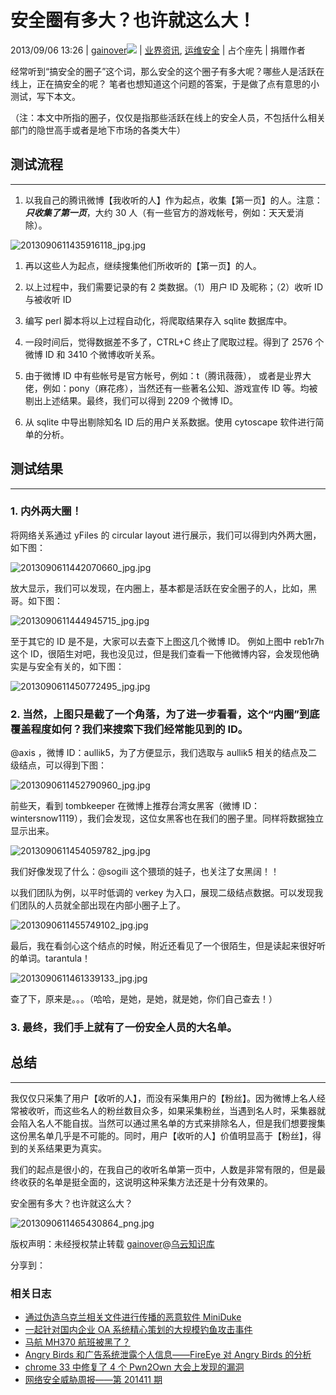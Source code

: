 # 安全圈有多大？也许就这么大！

2013/09/06 13:26 | [gainover](http://drops.wooyun.org/author/gainover "由 gainover 发布")![](img/img1_u56_png.jpg)   | [业界资讯](http://drops.wooyun.org/category/news "查看 业界资讯 中的全部文章"), [运维安全](http://drops.wooyun.org/category/%e8%bf%90%e7%bb%b4%e5%ae%89%e5%85%a8 "查看 运维安全 中的全部文章")  | 占个座先  | 捐赠作者

经常听到“搞安全的圈子”这个词，那么安全的这个圈子有多大呢？哪些人是活跃在线上，正在搞安全的呢？ 笔者也想知道这个问题的答案，于是做了点有意思的小测试，写下本文。

（注：本文中所指的圈子，仅仅是指那些活跃在线上的安全人员，不包括什么相关部门的隐世高手或者是地下市场的各类大牛）

## 测试流程

* * *

1.  以我自己的腾讯微博【我收听的人】作为起点，收集【第一页】的人。注意：***只收集了第一页***，大约 30 人（有一些官方的游戏帐号，例如：天天爱消除）。

![2013090611435916118_jpg.jpg](img/img1_u95_jpg.jpg)

1.  再以这些人为起点，继续搜集他们所收听的【第一页】的人。

2.  以上过程中，我们需要记录的有 2 类数据。（1）用户 ID 及昵称；（2）收听 ID 与被收听 ID

3.  编写 perl 脚本将以上过程自动化，将爬取结果存入 sqlite 数据库中。

4.  一段时间后，觉得数据差不多了，CTRL+C 终止了爬取过程。得到了 2576 个微博 ID 和 3410 个微博收听关系。

5.  由于微博 ID 中有些帐号是官方帐号，例如：t（腾讯薇薇）， 或者是业界大佬，例如：pony（麻花疼），当然还有一些著名公知、游戏宣传 ID 等。均被剔出上述结果。最终，我们可以得到 2209 个微博 ID。

6.  从 sqlite 中导出剔除知名 ID 后的用户关系数据。使用 cytoscape 软件进行简单的分析。

## 测试结果

* * *

### 1\. 内外两大圈！

将网络关系通过 yFiles 的 circular layout 进行展示，我们可以得到内外两大圈，如下图：

![2013090611442070660_jpg.jpg](img/img2_u69_jpg.jpg)

放大显示，我们可以发现，在内圈上，基本都是活跃在安全圈子的人，比如，黑哥。如下图：

![2013090611444945715_jpg.jpg](img/img3_u69_jpg.jpg)

至于其它的 ID 是不是，大家可以去查下上图这几个微博 ID。 例如上图中 reb1r7h 这个 ID，很陌生对吧，我也没见过，但是我们查看一下他微博内容，会发现他确实是与安全有关的，如下图：

![2013090611450772495_jpg.jpg](img/img4_u54_jpg.jpg)

### 2\. 当然，上图只是截了一个角落，为了进一步看看，这个“内圈”到底覆盖程度如何？我们来搜索下我们经常能见到的 ID。

@axis ，微博 ID：aullik5，为了方便显示，我们选取与 aullik5 相关的结点及二级结点，可以得到下图：

![2013090611452790960_jpg.jpg](img/img5_u45_jpg.jpg)

前些天，看到 tombkeeper 在微博上推荐台湾女黑客（微博 ID：wintersnow1119），我们会发现，这位女黑客也在我们的圈子里。同样将数据独立显示出来。

![2013090611454059782_jpg.jpg](img/img6_u41_jpg.jpg)

我们好像发现了什么：@sogili 这个猥琐的娃子，也关注了女黑阔！！

以我们团队为例，以平时低调的 verkey 为入口，展现二级结点数据。可以发现我们团队的人员就全部出现在内部小圈子上了。

![2013090611455749102_jpg.jpg](img/img7_u43_jpg.jpg)

最后，我在看剑心这个结点的时候，附近还看见了一个很陌生，但是读起来很好听的单词。tarantula！

![2013090611461339133_jpg.jpg](img/img8_u36_jpg.jpg)

查了下，原来是。。。（哈哈，是她，是她，就是她，你们自己查去！）

### 3\. 最终，我们手上就有了一份安全人员的大名单。

## 总结

* * *

我仅仅只采集了用户【收听的人】，而没有采集用户的【粉丝】。因为微博上名人经常被收听，而这些名人的粉丝数目众多，如果采集粉丝，当遇到名人时，采集器就会陷入名人不能自拔。当然可以通过黑名单的方式来排除名人，但是我们想要搜集这份黑名单几乎是不可能的。同时，用户【收听的人】价值明显高于【粉丝】，得到的关系结果更为真实。

我们的起点是很小的，在我自己的收听名单第一页中，人数是非常有限的，但是最终收获的名单是挺全面的，这说明这种采集方法还是十分有效果的。

安全圈有多大？也许就这么大？

![2013090611465430864_png.jpg](img/img9_u1_jpg.jpg)

版权声明：未经授权禁止转载 [gainover](http://drops.wooyun.org/author/gainover "由 gainover 发布")@[乌云知识库](http://drops.wooyun.org)

分享到：

### 相关日志

*   [通过伪造乌克兰相关文件进行传播的恶意软件 MiniDuke](http://drops.wooyun.org/news/1373)
*   [一起针对国内企业 OA 系统精心策划的大规模钓鱼攻击事件](http://drops.wooyun.org/tips/2562)
*   [马航 MH370 航班被黑了？](http://drops.wooyun.org/news/1202)
*   [Angry Birds 和广告系统泄露个人信息——FireEye 对 Angry Birds 的分析](http://drops.wooyun.org/news/1408)
*   [chrome 33 中修复了 4 个 Pwn2Own 大会上发现的漏洞](http://drops.wooyun.org/news/1205)
*   [网络安全威胁周报——第 201411 期](http://drops.wooyun.org/news/1195)